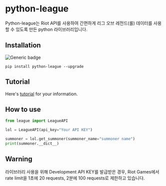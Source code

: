 # python-league
Python-league는 Riot API를 사용하여 간편하게 리그 오브 레전드(롤) 데이터를 사용할 수 있도록 만든 python 라이브러리입니다.

## Installation
![Generic badge](https://img.shields.io/badge/pypi-v0.0.5-yellow.svg)
```
pip install python-league --upgrade
```

## Tutorial
Here's <a href="https://github.com/ah00ee/python-league/blob/main/tutorial.ipynb">tutorial</a> for your information.

## How to use
```python
from league import LeagueAPI

lol = LeagueAPI(api_key="Your API KEY")

summoner = lol.get_summoner(summoner_name="summoner name")
print(summoner.__dict__)
```

## Warning
라이브러리 사용을 위해 Development API KEY를 발급받은 경우, Riot Games에서 rate limit을 1초에 20 requests, 2분에 100 requests로 제한하고 있습니다. 